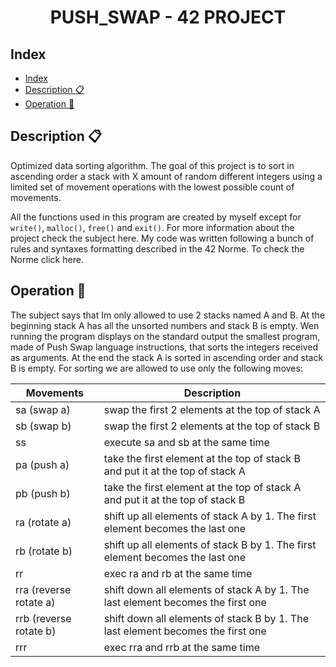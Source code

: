 <h1 align="center">
PUSH_SWAP - 42 PROJECT
</h1>



## Index

- [Index](#index)
- [Description :clipboard:](#description-clipboard)
- [Operation :wrench:](#operation-wrench)

## Description :clipboard:
<p>
Optimized data sorting algorithm. The goal of this project is to sort in ascending order a stack with X amount of random different integers using a limited set of movement operations with the lowest possible count of movements.

All the functions used in this program are created by myself except for `write()`, `malloc()`, `free()` and `exit()`. For more information about the project check the subject here. My code was written following a bunch of rules and syntaxes formatting described in the 42 Norme. To check the Norme click here.
</p>

## Operation :wrench:

<p>
The subject says that Im only allowed to use 2 stacks named A and B. At the beginning stack A has all the unsorted numbers and stack B is empty. Wen running the program displays on the standard output the smallest program, made of Push Swap language instructions, that sorts the integers received as arguments. At the end the stack A is sorted in ascending order and stack B is empty. For sorting we are allowed to use only the following moves:
</p>

| Movements              | Description                                                                     |
| ---------------------- | ------------------------------------------------------------------------------- |
| sa (swap a)            | swap the first 2 elements at the top of stack A                                 |
| sb (swap b)            | swap the first 2 elements at the top of stack B                                 |
| ss                     | execute sa and sb at the same time                                              |
| pa (push a)            | take the first element at the top of stack B and put it at the top of stack A   |
| pb (push b)            | take the first element at the top of stack A and put it at the top of stack B   |
| ra (rotate a)          | shift up all elements of stack A by 1. The first element becomes the last one   |
| rb (rotate b)          | shift up all elements of stack B by 1. The first element becomes the last one   |
| rr                     | exec ra and rb at the same time                                                 |
| rra (reverse rotate a) | shift down all elements of stack A by 1. The last element becomes the first one |
| rrb (reverse rotate b) | shift down all elements of stack B by 1. The last element becomes the first one |
| rrr                    | exec rra and rrb at the same time                                               |

